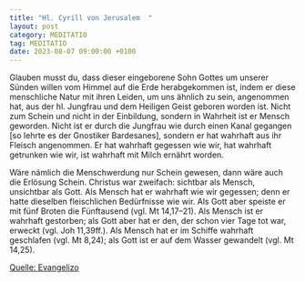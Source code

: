 ```yaml
---
title: "Hl. Cyrill von Jerusalem  "
layout: post
category: MEDITATIO
tag: MEDITATIO
date: 2023-08-07 09:00:00 +0100
---
```

Glauben musst du, dass dieser eingeborene Sohn Gottes um unserer Sünden willen vom Himmel auf die Erde herabgekommen ist, indem er diese menschliche Natur mit ihren Leiden, um uns ähnlich zu sein, angenommen hat, aus der hl. Jungfrau und dem Heiligen Geist geboren worden ist. Nicht zum Schein und nicht in der Einbildung, sondern in Wahrheit ist er Mensch geworden.<!--more--> Nicht ist er durch die Jungfrau wie durch einen Kanal gegangen [so lehrte es der Gnostiker Bardesanes], sondern er hat wahrhaft aus ihr Fleisch angenommen. Er hat wahrhaft gegessen wie wir, hat wahrhaft getrunken wie wir, ist wahrhaft mit Milch ernährt worden.

Wäre nämlich die Menschwerdung nur Schein gewesen, dann wäre auch die Erlösung Schein. Christus war zweifach: sichtbar als Mensch, unsichtbar als Gott. Als Mensch hat er wahrhaft wie wir gegessen; denn er hatte dieselben fleischlichen Bedürfnisse wie wir. Als Gott aber speiste er mit fünf Broten die Fünftausend (vgl. Mt 14,17–21). Als Mensch ist er wahrhaft gestorben; als Gott aber hat er den, der schon vier Tage tot war, erweckt (vgl. Joh 11,39ff.). Als Mensch hat er im Schiffe wahrhaft geschlafen (vgl. Mt 8,24); als Gott ist er auf dem Wasser gewandelt (vgl. Mt 14,25). 

[Quelle: Evangelizo](https://evangeliumtagfuertag.org/DE/gospel)
